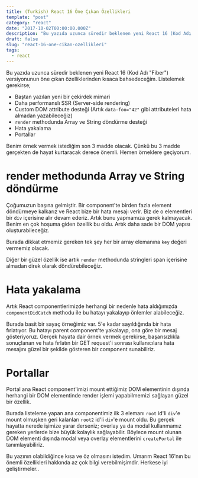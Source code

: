 ```yaml
---
title: (Turkish) React 16 Öne Çıkan Özellikleri
template: "post"
category: "react"
date: "2017-10-02T00:00:00.000Z"
description: "Bu yazıda uzunca süredir beklenen yeni React 16 (Kod Adı: Fiber) versiyonunun öne çıkan özelliklerinden kısaca bahsedeceğim."
draft: false
slug: "react-16-one-cikan-ozellikleri"
tags:
  - react
---
```


Bu yazıda uzunca süredir beklenen yeni React 16 (Kod Adı "Fiber") versiyonunun öne çıkan özelliklerinden kısaca bahsedeceğim. Listelemek gerekirse;

* Baştan yazılan yeni bir çekirdek mimari
* Daha performanslı SSR (Server-side rendering)
* Custom DOM attribute desteği (Artık `data-foo="42"` gibi attributeleri hata almadan yazabileceğiz)
* `render` methodunda Array ve String döndürme desteği
* Hata yakalama
* Portallar

Benim örnek vermek istediğim son 3 madde olacak. Çünkü bu 3 madde gerçekten de hayat kurtaracak derece önemli. Hemen örneklere geçiyorum.

# render methodunda Array ve String döndürme
Çoğumuzun başına gelmiştir. Bir component'te birden fazla element döndürmeye kalkarız ve React bize bir hata mesajı verir. Biz de o elementleri bir `div` içerisine alır devam ederiz. Artık bunu yapmamıza gerek kalmayacak. Benim en çok hoşuma giden özellik bu oldu. Artık daha sade bir DOM yapısı oluşturabileceğiz.

<script src="https://gist.github.com/mertkahyaoglu/2d28e482618a0b723282573735fbf2db.js"></script>

Burada dikkat etmemiz gereken tek şey her bir array elemanına  `key` değeri vermemiz olacak.

Diğer bir güzel özellik ise artık `render` methodunda stringleri span içerisine almadan direk olarak döndürebileceğiz.

<script src="https://gist.github.com/mertkahyaoglu/9aac921368ecac8ab6d8b7c8ab7856c6.js"></script>

# Hata yakalama
Artık React componentlerimizde herhangi bir nedenle hata aldığımızda `componentDidCatch`  methodu ile bu hatayı yakalayıp önlemler alabileceğiz.

<script src="https://gist.github.com/mertkahyaoglu/a28f2ade37d72f747529bbdc537c0ba2.js"></script>

Burada basit bir sayaç örneğimiz var. 5'e kadar sayıldığında bir hata fırlatıyor. Bu hatayı parent component'te yakalayıp, ona göre bir mesaj gösteriyoruz. Gerçek hayata dair örnek vermek gerekirse, başarısızlıkla sonuçlanan ve hata fırlatın bir GET request'i sonrası kullanıcılara hata mesajını güzel bir şekilde gösteren bir component sunabiliriz.

# Portallar
Portal ana React component'imizi mount ettiğimiz DOM elementinin dışında herhangi bir DOM elementinde render işlemi yapabilmemizi sağlayan güzel bir özellik.

<script src="https://gist.github.com/mertkahyaoglu/edad56982631a291af28b7548a9aa2db.js"></script>

Burada listeleme yapan ana componentimiz ilk 3 elemanı  `root`  id'li `div`'e mount olmuşken geri kalanları `root2` id'li `div`'e mount oldu. Bu gerçek hayatta nerede işimize yarar derseniz; overlay ya da modal kullanmamız gereken yerlerde bize büyük kolaylık sağlayabilir. Böylece mount olunan DOM elementi dışında modal veya overlay elementlerini `createPortal` ile tanımlayabiliriz.

Bu yazının olabildiğince kısa ve öz olmasını istedim. Umarım React 16'nın bu önemli özellikleri hakkında az çok bilgi verebilmişimdir. Herkese iyi geliştirmeler..
